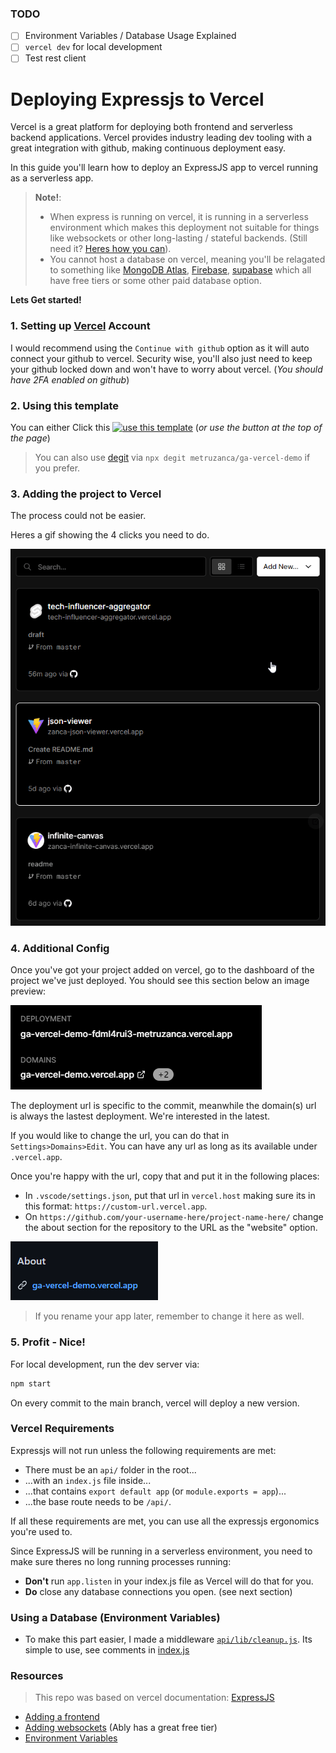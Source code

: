 ### TODO
- [ ] Environment Variables / Database Usage Explained
- [ ] `vercel dev` for local development
 - [ ] Test rest client

# Deploying Expressjs to Vercel

Vercel is a great platform for deploying both frontend and serverless backend applications. Vercel provides industry leading dev tooling with a great integration with github, making continuous deployment easy.

In this guide you'll learn how to deploy an ExpressJS app to vercel running as a serverless app.

> **Note!**:
> - When express is running on vercel, it is running in a serverless environment which makes this deployment not suitable for things like websockets or other long-lasting / stateful backends. (Still need it? [Heres how you can](v-realtime)).
> - You cannot host a database on vercel, meaning you'll be relagated to something like [MongoDB Atlas](mongodb-atlas), [Firebase](firebase), [supabase](supabase) which all have free tiers or some other paid database option.

**Lets Get started!**

### 1. Setting up [Vercel](v-signup) Account

I would recommend using the `Continue with github` option as it will auto connect your github to vercel. Security wise, you'll also just need to keep your github locked down and won't have to worry about vercel. (_You should have 2FA enabled on github_)

### 2. Using this template

You can either Click this [![use this template][template]][generate] (_or use the button at the top of the page_)

> You can also use [degit](degit) via `npx degit metruzanca/ga-vercel-demo` if you prefer.

### 3. Adding the project to Vercel

The process could not be easier.

Heres a gif showing the 4 clicks you need to do.

![](./assets/add-vercel-project.gif)


### 4. Additional Config

Once you've got your project added on vercel, go to the dashboard of the project we've just deployed. You should see this section below an image preview:

![](./assets/urls.png)

The deployment url is specific to the commit, meanwhile the domain(s) url is always the lastest deployment. We're interested in the latest.

If you would like to change the url, you can do that in `Settings>Domains>Edit`. You can have any url as long as its available under `.vercel.app`.

Once you're happy with the url, copy that and put it in the following places:

- In `.vscode/settings.json`, put that url in `vercel.host` making sure its in this format: `https://custom-url.vercel.app`.
- On `https://github.com/your-username-here/project-name-here/` change the about  section for the repository to the URL as the "website" option.

![](./assets/about-url.png)

> If you rename your app later, remember to change it here as well.


### 5. Profit - Nice!

For local development, run the dev server via:

```bash
npm start
```

On every commit to the main branch, vercel will deploy a new version.

### Vercel Requirements
Expressjs will not run unless the following requirements are met:
- There must be an `api/` folder in the root...
- ...with an `index.js` file inside...
- ...that contains `export default app` (or `module.exports = app`)...
- ...the base route needs to be `/api/`.

If all these requirements are met, you can use all the expressjs ergonomics you're used to.

Since ExpressJS will be running in a serverless environment, you need to make sure theres no long running processes running:
- **Don't** run `app.listen` in your index.js file as Vercel will do that for you. 
- **Do** close any database connections you open. (see next section)

### Using a Database (Environment Variables)
- To make this part easier, I made a middleware [`api/lib/cleanup.js`](./api/lib/cleanup.js). Its simple to use, see comments in [index.js](cleanup-callback)


[cleanup-callback]: https://github.com/metruzanca/ga-vercel-demo/blob/main/api/index.js#L13-L15

### Resources
> This repo was based on vercel documentation: [ExpressJS](v-express)

- [Adding a frontend](v-frontend)
- [Adding websockets](v-realtime) (Ably has a great free tier)
- [Environment Variables](https://vercel.com/docs/concepts/projects/environment-variables)

<!-- Free Database Options -->
[firebase]: https://firebase.google.com/
[supabase]: https://supabase.com/
[mongodb-atlas]: https://www.mongodb.com/atlas/database

<!-- Vercel -->
[v-signup]: https://vercel.com/signup
[v-express]: https://vercel.com/guides/using-express-with-vercel#standalone-express
[v-frontend]: https://vercel.com/guides/using-express-with-vercel#adding-a-public-directory
[v-realtime]: https://vercel.com/guides/publish-and-subscribe-to-realtime-data-on-vercel

<!-- Using this repo -->
[template]: https://custom-icon-badges.demolab.com/badge/-Use%20Template-238636?style=for-the-badge&logo=repo-template&logoColor=white
[generate]: https://github.com/metruzanca/ga-vercel-demo/generate
[degit]: https://github.com/Rich-Harris/degit
